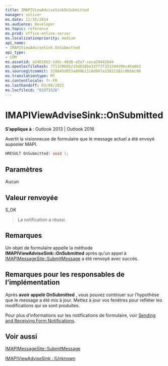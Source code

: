 ```yaml
---
title: IMAPIViewAdviseSinkOnSubmitted
manager: soliver
ms.date: 11/16/2014
ms.audience: Developer
ms.topic: reference
ms.prod: office-online-server
ms.localizationpriority: medium
api_name:
- IMAPIViewAdviseSink.OnSubmitted
api_type:
- COM
ms.assetid: a2401662-1ddc-40d8-a5a7-ceca24442bd4
ms.openlocfilehash: 771339b5b215d016be337f3f35334439bc45a863
ms.sourcegitcommit: 518845d053a009b11c8d907a33822161c0b6bc96
ms.translationtype: MT
ms.contentlocale: fr-FR
ms.lasthandoff: 03/08/2022
ms.locfileid: "63371526"
---
```

# <a name="imapiviewadvisesinkonsubmitted"></a>IMAPIViewAdviseSink::OnSubmitted

  
  
**S’applique à** : Outlook 2013 | Outlook 2016 
  
Avertit la visionneuse de formulaire que le message actuel a été envoyé aupooler MAPI.
  
```cpp
HRESULT OnSubmitted( void );
```

## <a name="parameters"></a>Paramètres

Aucun
  
## <a name="return-value"></a>Valeur renvoyée

S_OK 
  
> La notification a réussi.
    
## <a name="remarks"></a>Remarques

Un objet de formulaire appelle la méthode **IMAPIViewAdviseSink::OnSubmitted** après qu’un appel à [IMAPIMessageSite::SubmitMessage](imapimessagesite-submitmessage.md) a été renvoyé avec succès. 
  
## <a name="notes-to-implementers"></a>Remarques pour les responsables de l’implémentation

Après **avoir appelé OnSubmitted** , vous pouvez continuer sur l’hypothèse que le message a été mis à jour. Mettez à jour vos fenêtres pour refléter les modifications qui se sont produites. 
  
Pour plus d’informations sur les notifications de formulaire, voir [Sending and Receiving Form Notifications](sending-and-receiving-form-notifications.md).
  
## <a name="see-also"></a>Voir aussi



[IMAPIMessageSite::SubmitMessage](imapimessagesite-submitmessage.md)
  
[IMAPIViewAdviseSink : IUnknown](imapiviewadvisesinkiunknown.md)

